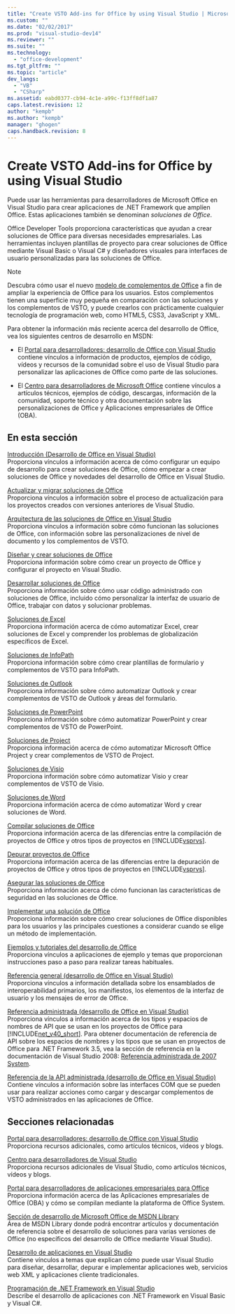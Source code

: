 ```yaml
---
title: "Create VSTO Add-ins for Office by using Visual Studio | Microsoft Docs"
ms.custom: ""
ms.date: "02/02/2017"
ms.prod: "visual-studio-dev14"
ms.reviewer: ""
ms.suite: ""
ms.technology: 
  - "office-development"
ms.tgt_pltfrm: ""
ms.topic: "article"
dev_langs: 
  - "VB"
  - "CSharp"
ms.assetid: eabd0377-cb94-4c1e-a99c-f13ff8df1a87
caps.latest.revision: 12
author: "kempb"
ms.author: "kempb"
manager: "ghogen"
caps.handback.revision: 8
---
```

# Create VSTO Add-ins for Office by using Visual Studio
  Puede usar las herramientas para desarrolladores de Microsoft Office en Visual Studio para crear aplicaciones de .NET Framework que amplíen Office. Estas aplicaciones también se denominan *soluciones de Office*.  
  
 Office Developer Tools proporciona características que ayudan a crear soluciones de Office para diversas necesidades empresariales. Las herramientas incluyen plantillas de proyecto para crear soluciones de Office mediante Visual Basic o Visual C\# y diseñadores visuales para interfaces de usuario personalizadas para las soluciones de Office.  
  
> [!NOTE]  
>  Descubra cómo usar el nuevo [modelo de complementos de Office](https://msdn.microsoft.com/en-us/library/office/jj220082.aspx) a fin de ampliar la experiencia de Office para los usuarios. Estos complementos tienen una superficie muy pequeña en comparación con las soluciones y los complementos de VSTO, y puede crearlos con prácticamente cualquier tecnología de programación web, como HTML5, CSS3, JavaScript y XML.  
  
 Para obtener la información más reciente acerca del desarrollo de Office, vea los siguientes centros de desarrollo en MSDN:  
  
-   El [Portal para desarrolladores: desarrollo de Office con Visual Studio](http://go.microsoft.com/fwlink/?LinkId=123844) contiene vínculos a información de productos, ejemplos de código, vídeos y recursos de la comunidad sobre el uso de Visual Studio para personalizar las aplicaciones de Office como parte de las soluciones.  
  
-   El [Centro para desarrolladores de Microsoft Office](http://go.microsoft.com/fwlink/?LinkId=83467) contiene vínculos a artículos técnicos, ejemplos de código, descargas, información de la comunidad, soporte técnico y otra documentación sobre las personalizaciones de Office y Aplicaciones empresariales de Office \(OBA\).  
  
## En esta sección  
 [Introducción &#40;Desarrollo de Office en Visual Studio&#41;](../vsto/getting-started-office-development-in-visual-studio.md)  
 Proporciona vínculos a información acerca de cómo configurar un equipo de desarrollo para crear soluciones de Office, cómo empezar a crear soluciones de Office y novedades del desarrollo de Office en Visual Studio.  
  
 [Actualizar y migrar soluciones de Office](../vsto/upgrading-and-migrating-office-solutions.md)  
 Proporciona vínculos a información sobre el proceso de actualización para los proyectos creados con versiones anteriores de Visual Studio.  
  
 [Arquitectura de las soluciones de Office en Visual Studio](../vsto/architecture-of-office-solutions-in-visual-studio.md)  
 Proporciona vínculos a información sobre cómo funcionan las soluciones de Office, con información sobre las personalizaciones de nivel de documento y los complementos de VSTO.  
  
 [Diseñar y crear soluciones de Office](../vsto/designing-and-creating-office-solutions.md)  
 Proporciona información sobre cómo crear un proyecto de Office y configurar el proyecto en Visual Studio.  
  
 [Desarrollar soluciones de Office](../vsto/developing-office-solutions.md)  
 Proporciona información sobre cómo usar código administrado con soluciones de Office, incluido cómo personalizar la interfaz de usuario de Office, trabajar con datos y solucionar problemas.  
  
 [Soluciones de Excel](../vsto/excel-solutions.md)  
 Proporciona información acerca de cómo automatizar Excel, crear soluciones de Excel y comprender los problemas de globalización específicos de Excel.  
  
 [Soluciones de InfoPath](../vsto/infopath-solutions.md)  
 Proporciona información sobre cómo crear plantillas de formulario y complementos de VSTO para InfoPath.  
  
 [Soluciones de Outlook](../vsto/outlook-solutions.md)  
 Proporciona información sobre cómo automatizar Outlook y crear complementos de VSTO de Outlook y áreas del formulario.  
  
 [Soluciones de PowerPoint](../vsto/powerpoint-solutions.md)  
 Proporciona información sobre cómo automatizar PowerPoint y crear complementos de VSTO de PowerPoint.  
  
 [Soluciones de Project](../vsto/project-solutions.md)  
 Proporciona información acerca de cómo automatizar Microsoft Office Project y crear complementos de VSTO de Project.  
  
 [Soluciones de Visio](../vsto/visio-solutions.md)  
 Proporciona información sobre cómo automatizar Visio y crear complementos de VSTO de Visio.  
  
 [Soluciones de Word](../vsto/word-solutions.md)  
 Proporciona información acerca de cómo automatizar Word y crear soluciones de Word.  
  
 [Compilar soluciones de Office](../vsto/building-office-solutions.md)  
 Proporciona información acerca de las diferencias entre la compilación de proyectos de Office y otros tipos de proyectos en [!INCLUDE[vsprvs](../sharepoint/includes/vsprvs-md.md)].  
  
 [Depurar proyectos de Office](../vsto/debugging-office-projects.md)  
 Proporciona información acerca de las diferencias entre la depuración de proyectos de Office y otros tipos de proyectos en [!INCLUDE[vsprvs](../sharepoint/includes/vsprvs-md.md)].  
  
 [Asegurar las soluciones de Office](../vsto/securing-office-solutions.md)  
 Proporciona información acerca de cómo funcionan las características de seguridad en las soluciones de Office.  
  
 [Implementar una solución de Office](../vsto/deploying-an-office-solution.md)  
 Proporciona información sobre cómo crear soluciones de Office disponibles para los usuarios y las principales cuestiones a considerar cuando se elige un método de implementación.  
  
 [Ejemplos y tutoriales del desarrollo de Office](../vsto/office-development-samples-and-walkthroughs.md)  
 Proporciona vínculos a aplicaciones de ejemplo y temas que proporcionan instrucciones paso a paso para realizar tareas habituales.  
  
 [Referencia general &#40;desarrollo de Office en Visual Studio&#41;](../vsto/general-reference-office-development-in-visual-studio.md)  
 Proporciona vínculos a información detallada sobre los ensamblados de interoperabilidad primarios, los manifiestos, los elementos de la interfaz de usuario y los mensajes de error de Office.  
  
 [Referencia administrada &#40;desarrollo de Office en Visual Studio&#41;](../vsto/managed-reference-office-development-in-visual-studio.md)  
 Proporciona vínculos a información acerca de los tipos y espacios de nombres de API que se usan en los proyectos de Office para [!INCLUDE[net_v40_short](../sharepoint/includes/net-v40-short-md.md)]. Para obtener documentación de referencia de API sobre los espacios de nombres y los tipos que se usan en proyectos de Office para .NET Framework 3.5, vea la sección de referencia en la documentación de Visual Studio 2008: [Referencia administrada de 2007 System](http://go.microsoft.com/fwlink/?LinkId=160658).  
  
 [Referencia de la API administrada &#40;desarrollo de Office en Visual Studio&#41;](../vsto/unmanaged-api-reference-office-development-in-visual-studio.md)  
 Contiene vínculos a información sobre las interfaces COM que se pueden usar para realizar acciones como cargar y descargar complementos de VSTO administrados en las aplicaciones de Office.  
  
## Secciones relacionadas  
 [Portal para desarrolladores: desarrollo de Office con Visual Studio](http://go.microsoft.com/fwlink/?LinkId=123844)  
 Proporciona recursos adicionales, como artículos técnicos, vídeos y blogs.  
  
 [Centro para desarrolladores de Visual Studio](http://go.microsoft.com/fwlink/?LinkID=99124)  
 Proporciona recursos adicionales de Visual Studio, como artículos técnicos, vídeos y blogs.  
  
 [Portal para desarrolladores de aplicaciones empresariales para Office](http://go.microsoft.com/fwlink/?LinkId=99125)  
 Proporciona información acerca de las Aplicaciones empresariales de Office \(OBA\) y cómo se compilan mediante la plataforma de Office System.  
  
 [Sección de desarrollo de Microsoft Office de MSDN Library](http://go.microsoft.com/fwlink/?LinkId=149870)  
 Área de MSDN Library donde podrá encontrar artículos y documentación de referencia sobre el desarrollo de soluciones para varias versiones de Office \(no específicos del desarrollo de Office mediante Visual Studio\).  
  
 [Desarrollo de aplicaciones en Visual Studio](http://msdn.microsoft.com/es-es/97490c1b-a247-41fb-8f2c-bc4c201eff68)  
 Contiene vínculos a temas que explican cómo puede usar Visual Studio para diseñar, desarrollar, depurar e implementar aplicaciones web, servicios web XML y aplicaciones cliente tradicionales.  
  
 [Programación de .NET Framework en Visual Studio](http://msdn.microsoft.com/es-es/f3f63195-82c6-48e8-a4a0-612810e7d093)  
 Describe el desarrollo de aplicaciones con .NET Framework en Visual Basic y Visual C\#.  
  
  